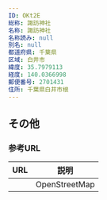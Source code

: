 ```yaml
---
ID: OKt2E
総称: 諏訪神社
名称: 諏訪神社
名称読み: null
別名: null
都道府県: 千葉県
区域: 白井市
緯度: 35.7979113
経度: 140.0366998
郵便番号: 2701431
住所: 千葉県白井市根
---
```


## その他

### 参考URL

| URL | 説明          |
| --- | ------------- |
|     | OpenStreetMap |
